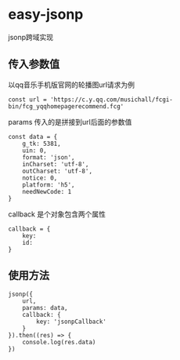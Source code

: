# easy-jsonp
jsonp跨域实现
## 传入参数值
以qq音乐手机版官网的轮播图url请求为例
```
const url = 'https://c.y.qq.com/musichall/fcgi-bin/fcg_yqqhomepagerecommend.fcg'
```
params 传入的是拼接到url后面的参数值
```
const data = {
    g_tk: 5381,
    uin: 0,
    format: 'json',
    inCharset: 'utf-8',
    outCharset: 'utf-8',
    notice: 0,
    platform: 'h5',
    needNewCode: 1
}
```
callback 是个对象包含两个属性
```
callback = {
    key: 
    id: 
}
```
## 使用方法
```
jsonp({
    url,
    params: data,
    callback: {
        key: 'jsonpCallback'
    }
}).then((res) => {
    console.log(res.data)
})
```
